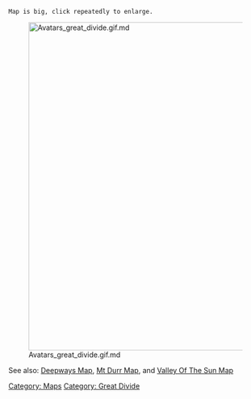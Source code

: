 `Map is big, click repeatedly to enlarge.`

<figure>
<img src="Avatars_great_divide.gif.md"
title="Avatars_great_divide.gif.md" width="650"
alt="Avatars_great_divide.gif.md" />
<figcaption aria-hidden="true">Avatars_great_divide.gif.md</figcaption>
</figure>

See also: [Deepways Map](Deepways_Map "wikilink"), [Mt Durr
Map](Mt_Durr_Map "wikilink"), and [Valley Of The Sun
Map](Valley_Of_The_Sun_Map "wikilink")

[Category: Maps](Category:_Maps "wikilink") [Category: Great
Divide](Category:_Great_Divide "wikilink")
